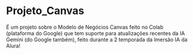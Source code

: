 # Projeto_Canvas
É um projeto sobre o Modelo de Negócios Canvas feito no Colab (plataforma do Google) que tem suporte para atualizações recentes da IA ​​Gemini (do Google também), feito durante a 2 temporada da Imersão IA da Alura!
